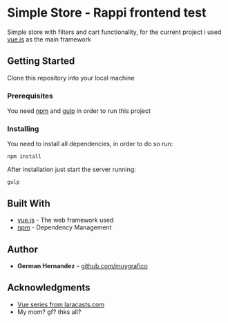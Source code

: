 # Simple Store - Rappi frontend test

Simple store with filters and cart functionality, for the current project i used [vue.js](https://www.vuejs.org) as the main framework


## Getting Started

Clone this repository into your local machine

### Prerequisites

You need [npm](https://www.npmjs.com) and  [gulp](http://gulpjs.com/) in order to run this project

### Installing

You need to install all dependencies, in order to do so run:

```
npm install
```

After installation just start the server running:

```
gulp
```

## Built With

* [vue.js](https://www.vuejs.org) - The web framework used
* [npm](https://www.npmjs.com) - Dependency Management

## Author

* **German Hernandez** - [github.com/muygrafico](https://github.com/muygrafico)


## Acknowledgments

* [Vue series from laracasts.com](https://laracasts.com/series/learn-vue-2-step-by-step)  
* My mom? gf? thks all?
